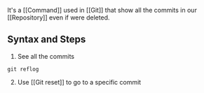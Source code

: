 It's a [[Command]] used in [[Git]] that show all the commits in our [[Repository]] even if were deleted.

## Syntax and Steps
1. See all the commits

```
git reflog

```

2. Use [[Git reset]] to go to a specific commit 
